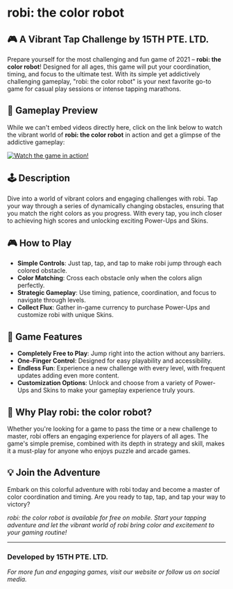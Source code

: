 # robi: the color robot

## 🎮 A Vibrant Tap Challenge by 15TH PTE. LTD.

Prepare yourself for the most challenging and fun game of 2021 – **robi: the color robot**! Designed for all ages, this game will put your coordination, timing, and focus to the ultimate test. With its simple yet addictively challenging gameplay, "robi: the color robot" is your next favorite go-to game for casual play sessions or intense tapping marathons.

## 📱 Gameplay Preview
While we can't embed videos directly here, click on the link below to watch the vibrant world of **robi: the color robot** in action and get a glimpse of the addictive gameplay:

[![Watch the game in action!](http://img.youtube.com/vi/cI3koDDd80o/0.jpg)](http://www.youtube.com/watch?v=VIDEO_ID "robi: the color robot - Gameplay")

## 🕹️ Description
Dive into a world of vibrant colors and engaging challenges with robi. Tap your way through a series of dynamically changing obstacles, ensuring that you match the right colors as you progress. With every tap, you inch closer to achieving high scores and unlocking exciting Power-Ups and Skins.

## 🎮 How to Play
- **Simple Controls**: Just tap, tap, and tap to make robi jump through each colored obstacle.
- **Color Matching**: Cross each obstacle only when the colors align perfectly.
- **Strategic Gameplay**: Use timing, patience, coordination, and focus to navigate through levels.
- **Collect Flux**: Gather in-game currency to purchase Power-Ups and customize robi with unique Skins.

## 🚀 Game Features
- **Completely Free to Play**: Jump right into the action without any barriers.
- **One-Finger Control**: Designed for easy playability and accessibility.
- **Endless Fun**: Experience a new challenge with every level, with frequent updates adding even more content.
- **Customization Options**: Unlock and choose from a variety of Power-Ups and Skins to make your gameplay experience truly yours.

## 🌟 Why Play robi: the color robot?
Whether you're looking for a game to pass the time or a new challenge to master, robi offers an engaging experience for players of all ages. The game's simple premise, combined with its depth in strategy and skill, makes it a must-play for anyone who enjoys puzzle and arcade games.

## 💡 Join the Adventure
Embark on this colorful adventure with robi today and become a master of color coordination and timing. Are you ready to tap, tap, and tap your way to victory?

*robi: the color robot is available for free on mobile. Start your tapping adventure and let the vibrant world of robi bring color and excitement to your gaming routine!*

---

### Developed by 15TH PTE. LTD.
*For more fun and engaging games, visit our website or follow us on social media.*
